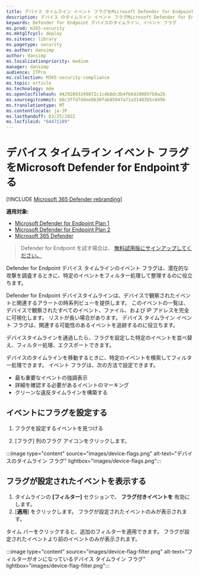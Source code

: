 ```yaml
---
title: デバイス タイムライン イベント フラグをMicrosoft Defender for Endpointする
description: デバイス のタイムライン イベント フラグMicrosoft Defender for Endpoint使用して、
keywords: Defender for Endpoint デバイスのタイムライン、イベント フラグ
ms.prod: m365-security
ms.mktglfcycl: deploy
ms.sitesec: library
ms.pagetype: security
ms.author: dansimp
author: dansimp
ms.localizationpriority: medium
manager: dansimp
audience: ITPro
ms.collection: M365-security-compliance
ms.topic: article
ms.technology: mde
ms.openlocfilehash: 44292893249872c1c4b8dc3b4f66d10085fb0a2b
ms.sourcegitcommit: b0c3ffd7ddee9b30fab85047a71a31483b5c649b
ms.translationtype: MT
ms.contentlocale: ja-JP
ms.lasthandoff: 03/25/2022
ms.locfileid: "64471189"
---
```

# <a name="microsoft-defender-for-endpoint-device-timeline-event-flags"></a>デバイス タイムライン イベント フラグをMicrosoft Defender for Endpointする

[!INCLUDE [Microsoft 365 Defender rebranding](../../includes/microsoft-defender.md)]

**適用対象:**
- [Microsoft Defender for Endpoint Plan 1](https://go.microsoft.com/fwlink/p/?linkid=2154037)
- [Microsoft Defender for Endpoint Plan 2](https://go.microsoft.com/fwlink/p/?linkid=2154037)
- [Microsoft 365 Defender](https://go.microsoft.com/fwlink/?linkid=2118804)

> Defender for Endpoint を試す場合は、 [無料試用版にサインアップしてください。](https://signup.microsoft.com/create-account/signup?products=7f379fee-c4f9-4278-b0a1-e4c8c2fcdf7e&ru=https://aka.ms/MDEp2OpenTrial?ocid=docs-wdatp-assignaccess-abovefoldlink)

Defender for Endpoint デバイス タイムラインのイベント フラグは、潜在的な攻撃を調査するときに、特定のイベントをフィルター処理して整理するのに役立ちます。

Defender for Endpoint デバイスタイムラインは、デバイスで観察されたイベントと関連するアラートの時系列ビューを提供します。 このイベントの一覧は、デバイスで観察されたすべてのイベント、ファイル、および IP アドレスを完全に可視化します。 リストが長い場合があります。 デバイス タイムライン イベント フラグは、関連する可能性のあるイベントを追跡するのに役立ちます。

デバイスタイムラインを通過したら、フラグを設定した特定のイベントを並べ替え、フィルター処理、エクスポートできます。

デバイスのタイムラインを移動するときに、特定のイベントを検索してフィルター処理できます。 イベント フラグは、次の方法で設定できます。

- 最も重要なイベントの強調表示
- 詳細を確認する必要があるイベントのマーキング
- クリーンな違反タイムラインを構築する

## <a name="flag-an-event"></a>イベントにフラグを設定する

1. フラグを設定するイベントを見つける

2. [フラグ] 列のフラグ アイコンをクリックします。 

:::image type="content" source="images/device-flags.png" alt-text="デバイスのタイムライン フラグ" lightbox="images/device-flags.png":::

## <a name="view-flagged-events"></a>フラグが設定されたイベントを表示する

1. タイムラインの **[フィルター]** セクションで、 **フラグ付きイベントを** 有効にします。
2. [**適用**] をクリックします。 フラグが設定されたイベントのみが表示されます。

タイム バーをクリックすると、追加のフィルターを適用できます。 フラグが設定されたイベントより前のイベントのみが表示されます。  

:::image type="content" source="images/device-flag-filter.png" alt-text="フィルターがオンになっているデバイス タイムライン フラグ" lightbox="images/device-flag-filter.png":::